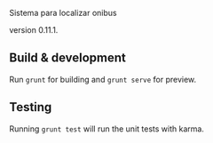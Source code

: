 Sistema para localizar onibus

version 0.11.1.

## Build & development

Run `grunt` for building and `grunt serve` for preview.

## Testing

Running `grunt test` will run the unit tests with karma.
